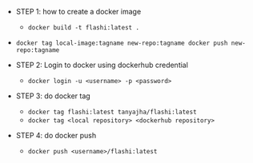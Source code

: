 - STEP 1: how to create a docker image
    - `docker build -t flashi:latest .`

- `docker tag local-image:tagname new-repo:tagname
docker push new-repo:tagname`

- STEP 2: Login to docker using dockerhub credential
    - `docker login -u <username> -p <password>`

- STEP 3: do docker tag
    -  `docker tag flashi:latest tanyajha/flashi:latest`
    -  `docker tag <local repository> <dockerhub repository>`
 
-  STEP 4: do docker push
    -   `docker push <username>/flashi:latest`
